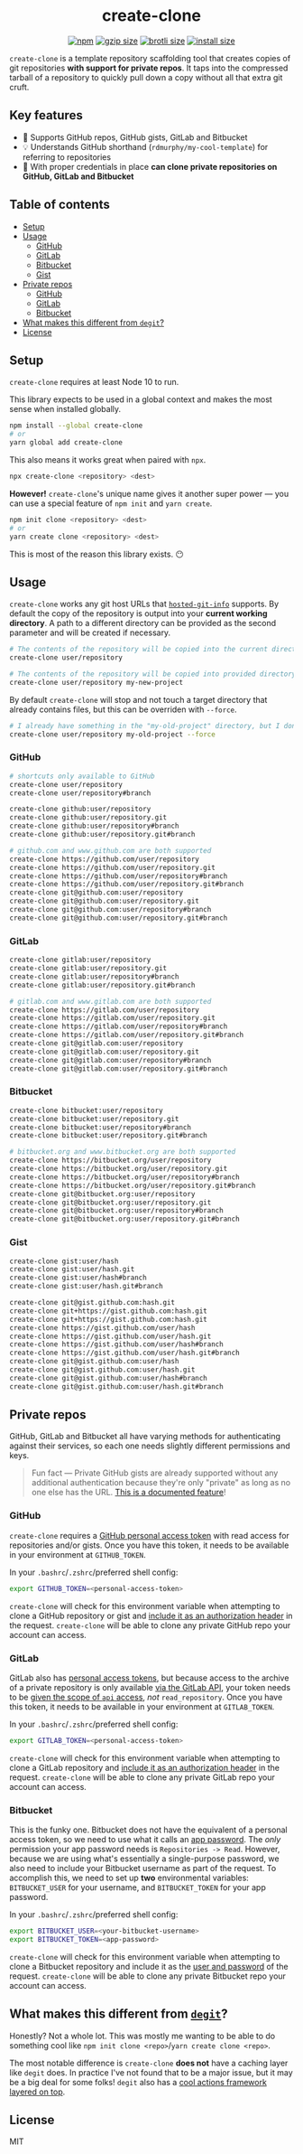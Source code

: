 <h1 align="center">
  create-clone
</h1>
<p align="center">
  <a href="https://www.npmjs.org/package/create-clone"><img src="https://badgen.net/npm/v/create-clone" alt="npm"></a>
  <a href="https://unpkg.com/create-clone/dist/index.js"><img src="https://badgen.net/badgesize/gzip/https://unpkg.com/create-clone/dist/index.js" alt="gzip size"></a>
  <a href="https://unpkg.com/create-clone/dist/index.js"><img src="https://badgen.net/badgesize/brotli/https://unpkg.com/create-clone/dist/index.js" alt="brotli size"></a>
  <a href="https://packagephobia.now.sh/result?p=create-clone"><img src="https://badgen.net/packagephobia/install/create-clone" alt="install size"></a>
</p>

`create-clone` is a template repository scaffolding tool that creates copies of git repositories **with support for private repos**. It taps into the compressed tarball of a repository to quickly pull down a copy without all that extra git cruft.

## Key features

- 🎏 Supports GitHub repos, GitHub gists, GitLab and Bitbucket
- 💡 Understands GitHub shorthand (`rdmurphy/my-cool-template`) for referring to repositories
- 🔐 With proper credentials in place **can clone private repositories on GitHub, GitLab and Bitbucket**

## Table of contents

<!-- START doctoc generated TOC please keep comment here to allow auto update -->
<!-- DON'T EDIT THIS SECTION, INSTEAD RE-RUN doctoc TO UPDATE -->


- [Setup](#setup)
- [Usage](#usage)
  - [GitHub](#github)
  - [GitLab](#gitlab)
  - [Bitbucket](#bitbucket)
  - [Gist](#gist)
- [Private repos](#private-repos)
  - [GitHub](#github-1)
  - [GitLab](#gitlab-1)
  - [Bitbucket](#bitbucket-1)
- [What makes this different from `degit`?](#what-makes-this-different-from-degit)
- [License](#license)

<!-- END doctoc generated TOC please keep comment here to allow auto update -->

## Setup

`create-clone` requires at least Node 10 to run.

This library expects to be used in a global context and makes the most sense when installed globally.

```sh
npm install --global create-clone
# or
yarn global add create-clone
```

This also means it works great when paired with `npx`.

```sh
npx create-clone <repository> <dest>
```

**However!** `create-clone`'s unique name gives it another super power &mdash; you can use a special feature of `npm init` and `yarn create`.

```sh
npm init clone <repository> <dest>
# or
yarn create clone <repository> <dest>
```

This is most of the reason this library exists. 😶

## Usage

`create-clone` works any git host URLs that [`hosted-git-info`](https://github.com/npm/hosted-git-info) supports. By default the copy of the repository is output into your **current working directory**. A path to a different directory can be provided as the second parameter and will be created if necessary.

```sh
# The contents of the repository will be copied into the current directory
create-clone user/repository

# The contents of the repository will be copied into provided directory (and created if necessary)
create-clone user/repository my-new-project
```

By default `create-clone` will stop and not touch a target directory that already contains files, but this can be overriden with `--force`.

```sh
# I already have something in the "my-old-project" directory, but I don't care
create-clone user/repository my-old-project --force
```

### GitHub

```sh
# shortcuts only available to GitHub
create-clone user/repository
create-clone user/repository#branch

create-clone github:user/repository
create-clone github:user/repository.git
create-clone github:user/repository#branch
create-clone github:user/repository.git#branch

# github.com and www.github.com are both supported
create-clone https://github.com/user/repository
create-clone https://github.com/user/repository.git
create-clone https://github.com/user/repository#branch
create-clone https://github.com/user/repository.git#branch
create-clone git@github.com:user/repository
create-clone git@github.com:user/repository.git
create-clone git@github.com:user/repository#branch
create-clone git@github.com:user/repository.git#branch
```

### GitLab

```sh
create-clone gitlab:user/repository
create-clone gitlab:user/repository.git
create-clone gitlab:user/repository#branch
create-clone gitlab:user/repository.git#branch

# gitlab.com and www.gitlab.com are both supported
create-clone https://gitlab.com/user/repository
create-clone https://gitlab.com/user/repository.git
create-clone https://gitlab.com/user/repository#branch
create-clone https://gitlab.com/user/repository.git#branch
create-clone git@gitlab.com:user/repository
create-clone git@gitlab.com:user/repository.git
create-clone git@gitlab.com:user/repository#branch
create-clone git@gitlab.com:user/repository.git#branch
```

### Bitbucket

```sh
create-clone bitbucket:user/repository
create-clone bitbucket:user/repository.git
create-clone bitbucket:user/repository#branch
create-clone bitbucket:user/repository.git#branch

# bitbucket.org and www.bitbucket.org are both supported
create-clone https://bitbucket.org/user/repository
create-clone https://bitbucket.org/user/repository.git
create-clone https://bitbucket.org/user/repository#branch
create-clone https://bitbucket.org/user/repository.git#branch
create-clone git@bitbucket.org:user/repository
create-clone git@bitbucket.org:user/repository.git
create-clone git@bitbucket.org:user/repository#branch
create-clone git@bitbucket.org:user/repository.git#branch
```

### Gist

```sh
create-clone gist:user/hash
create-clone gist:user/hash.git
create-clone gist:user/hash#branch
create-clone gist:user/hash.git#branch

create-clone git@gist.github.com:hash.git
create-clone git+https://gist.github.com:hash.git
create-clone git+https://gist.github.com:hash.git
create-clone https://gist.github.com/user/hash
create-clone https://gist.github.com/user/hash.git
create-clone https://gist.github.com/user/hash#branch
create-clone https://gist.github.com/user/hash.git#branch
create-clone git@gist.github.com:user/hash
create-clone git@gist.github.com:user/hash.git
create-clone git@gist.github.com:user/hash#branch
create-clone git@gist.github.com:user/hash.git#branch
```

## Private repos

GitHub, GitLab and Bitbucket all have varying methods for authenticating against their services, so each one needs slightly different permissions and keys.

> Fun fact &mdash; Private GitHub gists are already supported without any additional authentication because they're only "private" as long as no one else has the URL. [This is a documented feature](https://help.github.com/en/articles/creating-gists#about-gists)!

### GitHub

`create-clone` requires a [GitHub personal access token](https://help.github.com/en/articles/creating-a-personal-access-token-for-the-command-line) with read access for repositories and/or gists. Once you have this token, it needs to be available in your environment at `GITHUB_TOKEN`.

In your `.bashrc`/`.zshrc`/preferred shell config:

```sh
export GITHUB_TOKEN=<personal-access-token>
```

`create-clone` will check for this environment variable when attempting to clone a GitHub repository or gist and [include it as an authorization header](https://developer.github.com/v3/#authentication) in the request. `create-clone` will be able to clone any private GitHub repo your account can access.

### GitLab

GitLab also has [personal access tokens](https://docs.gitlab.com/ee/user/profile/personal_access_tokens.html), but because access to the archive of a private repository is only available [via the GitLab API](https://docs.gitlab.com/ee/api/repositories.html#get-file-archive), your token needs to be [given the scope of `api` access](https://docs.gitlab.com/ee/user/profile/personal_access_tokens.html#limiting-scopes-of-a-personal-access-token), _not_ `read_repository`. Once you have this token, it needs to be available in your environment at `GITLAB_TOKEN`.

In your `.bashrc`/`.zshrc`/preferred shell config:

```sh
export GITLAB_TOKEN=<personal-access-token>
```

`create-clone` will check for this environment variable when attempting to clone a GitLab repository and [include it as an authorization header](https://docs.gitlab.com/ee/api/README.html#personal-access-tokens) in the request. `create-clone` will be able to clone any private GitLab repo your account can access.

### Bitbucket

This is the funky one. Bitbucket does not have the equivalent of a personal access token, so we need to use what it calls an [app password](https://confluence.atlassian.com/bitbucket/app-passwords-828781300.html). The _only_ permission your app password needs is `Repositories -> Read`. However, because we are using what's essentially a single-purpose password, we also need to include your Bitbucket username as part of the request. To accomplish this, we need to set up **two** environmental variables: `BITBUCKET_USER` for your username, and `BITBUCKET_TOKEN` for your app password.

In your `.bashrc`/`.zshrc`/preferred shell config:

```sh
export BITBUCKET_USER=<your-bitbucket-username>
export BITBUCKET_TOKEN=<app-password>
```

`create-clone` will check for this environment variable when attempting to clone a Bitbucket repository and include it as the [user and password](https://developer.atlassian.com/bitbucket/api/2/reference/meta/authentication#app-pw) of the request. `create-clone` will be able to clone any private Bitbucket repo your account can access.

## What makes this different from [`degit`](https://github.com/Rich-Harris/degit)?

Honestly? Not a whole lot. This was mostly me wanting to be able to do something cool like `npm init clone <repo>`/`yarn create clone <repo>`.

The most notable difference is `create-clone` **does not** have a caching layer like `degit` does. In practice I've not found that to be a major issue, but it may be a big deal for some folks! `degit` also has a [cool actions framework layered on top](https://github.com/Rich-Harris/degit#actions).

## License

MIT
